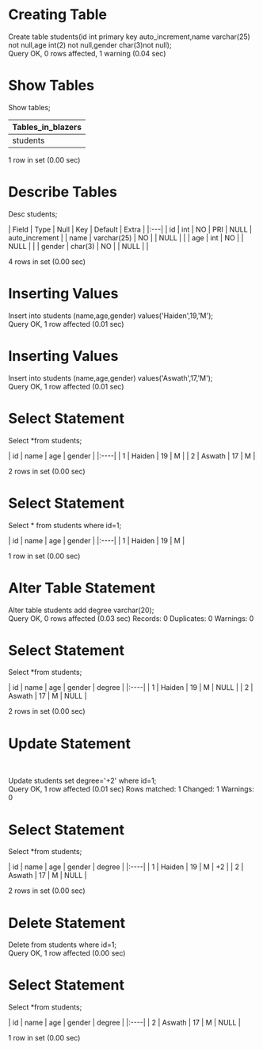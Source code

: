 <h1>Creating Table</h1>

Create table students(id int primary key auto_increment,name varchar(25) not null,age int(2) not null,gender char(3)not null);<br>
   Query OK, 0 rows affected, 1 warning (0.04 sec)


<h1>Show Tables</h1>

Show tables;

| Tables_in_blazers |
|:----| 
| students          |

1 row in set (0.00 sec)


<h1>Describe Tables</h1>

Desc students;<br>

| Field  | Type        | Null | Key | Default | Extra          |
|:---|
| id     | int         | NO   | PRI | NULL    | auto_increment |
| name   | varchar(25) | NO   |     | NULL    |                |
| age    | int         | NO   |     | NULL    |                |
| gender | char(3)     | NO   |     | NULL    |                |

4 rows in set (0.00 sec)


<h1>Inserting Values</h1>

Insert into students (name,age,gender) values('Haiden',19,'M');<br>
    Query OK, 1 row affected (0.01 sec)


<h1>Inserting Values</h1>

Insert into students (name,age,gender) values('Aswath',17,'M');<br>
    Query OK, 1 row affected (0.01 sec)


<h1>Select Statement</h1>

Select *from students;

| id | name   | age | gender |
|:----| 
|  1 | Haiden |  19 | M      |
|  2 | Aswath |  17 | M      |

2 rows in set (0.00 sec)


<h1>Select Statement</h1>

Select * from students where id=1;

| id | name   | age | gender |
|:----| 
|  1 | Haiden |  19 | M      |

1 row in set (0.00 sec)


<h1>Alter Table Statement</h1>

Alter table students add degree varchar(20);<br>
    Query OK, 0 rows affected (0.03 sec)
    Records: 0  Duplicates: 0  Warnings: 0


<h1>Select Statement</h1>

Select *from students;

| id | name   | age | gender | degree |
|:----| 
|  1 | Haiden |  19 | M      | NULL   |
|  2 | Aswath |  17 | M      | NULL   |

2 rows in set (0.00 sec)


<h1>Update Statement</h1><br>

Update students set degree='+2' where id=1;<br>
    Query OK, 1 row affected (0.01 sec)
    Rows matched: 1  Changed: 1  Warnings: 0


<h1>Select Statement</h1>

Select *from students;

| id | name   | age | gender | degree |
|:----| 
|  1 | Haiden |  19 | M      | +2     |
|  2 | Aswath |  17 | M      | NULL   |

2 rows in set (0.00 sec)


<h1>Delete Statement</h1>

Delete from students where id=1;<br>
    Query OK, 1 row affected (0.00 sec)


<h1>Select Statement</h1>

Select *from students;

| id | name   | age | gender | degree |
|:----| 
|  2 | Aswath |  17 | M      | NULL   |

1 row in set (0.00 sec)

